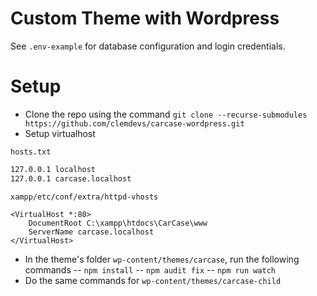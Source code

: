 # Custom Theme with Wordpress

See `.env-example` for database configuration and login credentials.

# Setup
- Clone the repo using the command ``git clone --recurse-submodules https://github.com/clemdevs/carcase-wordpress.git``
- Setup virtualhost 

`hosts.txt`
```hosts.txt
127.0.0.1 localhost
127.0.0.1 carcase.localhost
```

`xampp/etc/conf/extra/httpd-vhosts`
```xampp/etc/conf/extra/httpd-vhosts
<VirtualHost *:80>
	DocumentRoot C:\xampp\htdocs\CarCase\www
	ServerName carcase.localhost
</VirtualHost>
```

- In the theme's folder `wp-content/themes/carcase`, run the following commands
-- `npm install` 
-- `npm audit fix`
-- `npm run watch`
- Do the same commands for `wp-content/themes/carcase-child`
